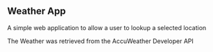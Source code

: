 ## Weather App
A simple web application to allow a user to lookup a selected location

The Weather was retrieved from the AccuWeather Developer API
